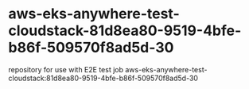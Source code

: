 # aws-eks-anywhere-test-cloudstack-81d8ea80-9519-4bfe-b86f-509570f8ad5d-30
repository for use with E2E test job aws-eks-anywhere-test-cloudstack:81d8ea80-9519-4bfe-b86f-509570f8ad5d-30
